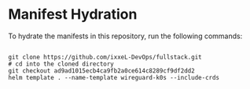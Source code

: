 
# Manifest Hydration

To hydrate the manifests in this repository, run the following commands:

```shell

git clone https://github.com/ixxeL-DevOps/fullstack.git
# cd into the cloned directory
git checkout ad9ad1015ecb4ca9fb2a0ce614c8289cf9df2dd2
helm template . --name-template wireguard-k0s --include-crds
```